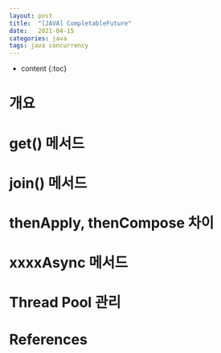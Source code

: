 ```yaml
---
layout: post
title:  "[JAVA] CompletableFuture"
date:   2021-04-15
categories: java
tags: java concurrency
---
```


* content
{:toc}

# 개요

# get() 메서드 

# join() 메서드

# thenApply, thenCompose 차이

# xxxxAsync 메서드

# Thread Pool 관리

# References


